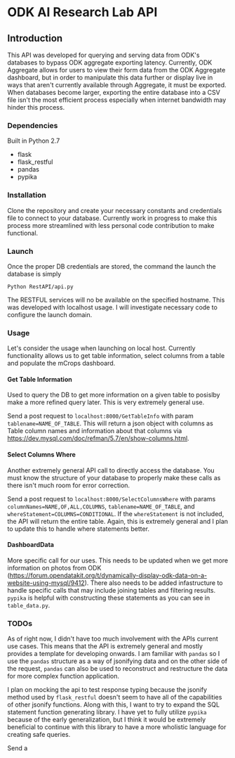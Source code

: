 # ODK AI Research Lab API


## Introduction

This API was developed for querying and serving data from ODK's databases to bypass ODK aggregate exporting latency. Currently, ODK Aggregate allows for users to view their form data from the ODK Aggregate dashboard, but in order to manipulate this data further or display live in ways that aren't currently available through Aggregate, it must be exported. When databases become larger, exporting the entire database into a CSV file isn't the most efficient process especially when internet bandwidth may hinder this process. 


### Dependencies
Built in Python 2.7

- flask
- flask_restful
- pandas
- pypika

### Installation

Clone the repository and create your necessary constants and credentials file to connect to your database. Currently work in progress to make this process more streamlined with less personal code contribution to make functional.

### Launch

Once the proper DB credentials are stored, the command the launch the database is simply
 ```
 Python RestAPI/api.py
 ```
 
 The RESTFUL services will no be available on the specified hostname. This was developed with localhost usage. I will investigate necessary code to configure the launch domain. 
 
 ### Usage
 
 Let's consider the usage when launching on local host. Currently functionality allows us to get table information, select columns from a table and populate the mCrops dashboard. 
 
 #### Get Table Information
 
Used to query the DB to get more information on a given table to posislby make a more refined query later. This is very extremely general use.
 
Send a post request to `localhost:8000/GetTableInfo` with param `tablename=NAME_OF_TABLE`. This will return a json object with columns as Table column names and information about that columns via https://dev.mysql.com/doc/refman/5.7/en/show-columns.html. 

#### Select Columns Where

Another extremely general API call to directly access the database. You must know the structure of your database to properly make these calls as there isn't much room for error correction.

Send a post request to `localhost:8000/SelectColumnsWhere` with params `columnNames=NAME,OF,ALL,COLUMNS`, `tablename=NAME_OF_TABLE`, and `whereStatement=COLUMNS=CONDITIONAL`. If the `whereStatement` is not included, the API will return the entire table. Again, this is extremely general and I plan to update this to handle where statements better.

#### DashboardData

More specific call for our uses. This needs to be updated when we get more information on photos from ODK (https://forum.opendatakit.org/t/dynamically-display-odk-data-on-a-website-using-mysql/9412). There also needs to be added infastructure to handle specific calls that may include joining tables and filtering results. `pypika` is helpful with constructing these statements as you can see in  `table_data.py`. 


### TODOs

As of right now, I didn't have too much involvement with the APIs current use cases. This means that the API is extremely general and mostly provides a template for developing onwards. I am familiar with `pandas` so I use the `pandas` structure as a way of jsonifying data and on the other side of the request, `pandas` can also be used to reconstruct and restructure the data for more complex function application. 

I plan on mocking the api to test response typing because the jsonify method used by `flask_restful` doesn't seem to have all of the capabilities of other jsonify functions. Along with this, I want to try to expand the SQL statement function generating library. I have yet to fully utilize `pypika` because of the early generalization, but I think it would be extremely beneficial to continue with this library to have a more wholistic language for creating safe queries. 


Send a 
 
